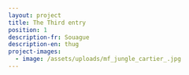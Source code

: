 ```yaml
---
layout: project
title: The Third entry
position: 1
description-fr: Souague
description-en: thug
project-images:
  - image: /assets/uploads/mf_jungle_cartier_.jpg
---
```


